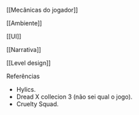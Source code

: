 [[Mecânicas do jogador]]

[[Ambiente]]

[[UI]]

[[Narrativa]]

[[Level design]]

Referências
* Hylics.
* Dread X collecion 3 (não sei qual o jogo).
* Cruelty Squad.
